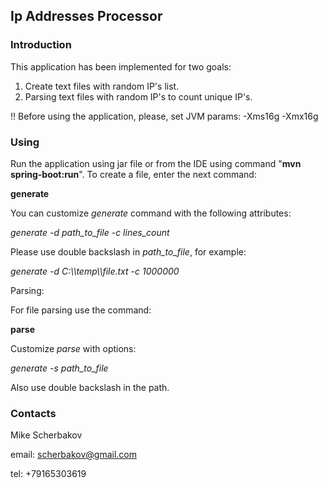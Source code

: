 ## Ip Addresses Processor

### Introduction

This application has been implemented for two goals:
1. Create text files with random IP's list.
2. Parsing text files with random IP's to count unique IP's.

!! Before using the application,  please, set JVM params: -Xms16g -Xmx16g

### Using

Run the application using jar file or from the IDE using command "__mvn spring-boot:run__".
To create a file, enter the next command: 

__generate__

You can customize _generate_ command with the following attributes:

_generate -d path_to_file  -c lines_count_

Please use double backslash in _path_to_file_, for example:

_generate -d C:\\\\temp\\\\file.txt -c 1000000_

Parsing:

For file parsing use the command:

__parse__

Customize _parse_ with options:

_generate -s path_to_file_

Also use double backslash in the path.

### Contacts

Mike Scherbakov

email: scherbakov@gmail.com

tel: +79165303619